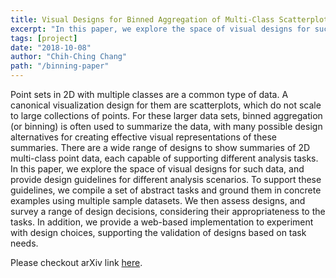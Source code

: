 ```yaml
---
title: Visual Designs for Binned Aggregation of Multi-Class Scatterplots (arXiv ver.)
excerpt: "In this paper, we explore the space of visual designs for such data, and provide design guidelines for different analysis scenarios."
tags: [project]
date: "2018-10-08"
author: "Chih-Ching Chang"
path: "/binning-paper"
---
```


Point sets in 2D with multiple classes are a common type of data. A canonical visualization design for them are scatterplots, which do not scale to large collections of points. For these larger data sets, binned aggregation (or binning) is often used to summarize the data, with many possible design alternatives for creating effective visual representations of these summaries. There are a wide range of designs to show summaries of 2D multi-class point data, each capable of supporting different analysis tasks. In this paper, we explore the space of visual designs for such data, and provide design guidelines for different analysis scenarios. To support these guidelines, we compile a set of abstract tasks and ground them in concrete examples using multiple sample datasets. We then assess designs, and survey a range of design decisions, considering their appropriateness to the tasks. In addition, we provide a web-based implementation to experiment with design choices, supporting the validation of designs based on task needs.

Please checkout arXiv link [here](https://arxiv.org/abs/1810.02445).